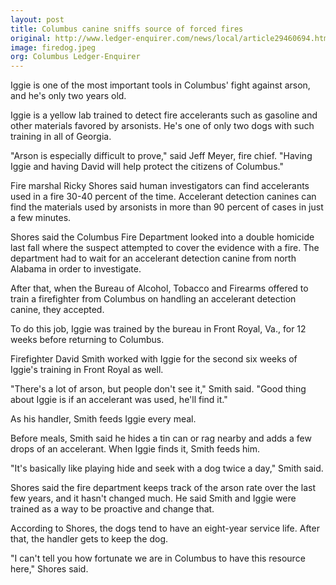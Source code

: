 ```yaml
---
layout: post
title: Columbus canine sniffs source of forced fires
original: http://www.ledger-enquirer.com/news/local/article29460694.html
image: firedog.jpeg
org: Columbus Ledger-Enquirer
---
```


Iggie is one of the most important tools in Columbus' fight against arson, and he's only two years old.

<!--break-->

Iggie is a yellow lab trained to detect fire accelerants such as gasoline and other materials favored by arsonists. He's one of only two dogs with such training in all of Georgia.

"Arson is especially difficult to prove," said Jeff Meyer, fire chief. "Having Iggie and having David will help protect the citizens of Columbus."

Fire marshal Ricky Shores said human investigators can find accelerants used in a fire 30-40 percent of the time. Accelerant detection canines can find the materials used by arsonists in more than 90 percent of cases in just a few minutes.

Shores said the Columbus Fire Department looked into a double homicide last fall where the suspect attempted to cover the evidence with a fire. The department had to wait for an accelerant detection canine from north Alabama in order to investigate.

After that, when the Bureau of Alcohol, Tobacco and Firearms offered to train a firefighter from Columbus on handling an accelerant detection canine, they accepted.

To do this job, Iggie was trained by the bureau in Front Royal, Va., for 12 weeks before returning to Columbus.

Firefighter David Smith worked with Iggie for the second six weeks of Iggie's training in Front Royal as well.

"There's a lot of arson, but people don't see it," Smith said. "Good thing about Iggie is if an accelerant was used, he'll find it."

As his handler, Smith feeds Iggie every meal.

Before meals, Smith said he hides a tin can or rag nearby and adds a few drops of an accelerant. When Iggie finds it, Smith feeds him.

"It's basically like playing hide and seek with a dog twice a day," Smith said.

Shores said the fire department keeps track of the arson rate over the last few years, and it hasn't changed much. He said Smith and Iggie were trained as a way to be proactive and change that.

According to Shores, the dogs tend to have an eight-year service life. After that, the handler gets to keep the dog.

"I can't tell you how fortunate we are in Columbus to have this resource here," Shores said.
